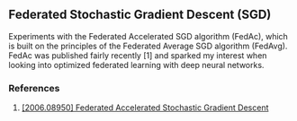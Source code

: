 ## Federated Stochastic Gradient Descent (SGD) 

Experiments with the Federated Accelerated SGD algorithm (FedAc), which is built on the principles of the Federated Average SGD algorithm (FedAvg). FedAc was published fairly recently [1] and sparked my interest when looking into optimized federated learning with deep neural networks. 

### References

1. [[2006.08950] Federated Accelerated Stochastic Gradient Descent](https://arxiv.org/abs/2006.08950)

